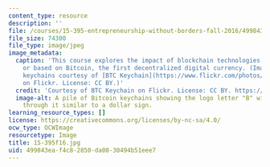 ```yaml
---
content_type: resource
description: ''
file: /courses/15-395-entrepreneurship-without-borders-fall-2016/499843eaf4c82850da0830494b51eee7_15-395f16.jpg
file_size: 74300
file_type: image/jpeg
image_metadata:
  caption: 'This course explores the impact of blockchain technologies inspired by
    or based on Bitcoin, the first decentralized digital currency. (Image of Bitcoin
    keychains courtesy of [BTC Keychain](https://www.flickr.com/photos/btckeychain/9608461972/)
    on Flickr. License: CC BY.)'
  credit: 'Courtesy of BTC Keychain on Flickr. License: CC BY. https://www.flickr.com/photos/btckeychain/9608461972/'
  image-alt: A pile of Bitcoin keychains showing the logo letter "B" with two lines
    through it similar to a dollar sign.
learning_resource_types: []
license: https://creativecommons.org/licenses/by-nc-sa/4.0/
ocw_type: OCWImage
resourcetype: Image
title: 15-395f16.jpg
uid: 499843ea-f4c8-2850-da08-30494b51eee7
---
```

